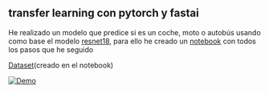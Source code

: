 ## transfer learning con pytorch y fastai

He realizado un modelo que predice si es un coche, moto o autobús usando como base el modelo [resnet18](https://pytorch.org/hub/pytorch_vision_resnet), para ello he creado un [notebook](
transfer_learning.ipynb) con todos los pasos que he seguido

[Dataset](tipos_vehiculos_clean.zip)(creado en el notebook)


[![Demo](https://mybinder.org/badge_logo.svg)](https://mybinder.org/v2/gh/manuelchacon07/transfer_learning_pytorch_fastai/HEAD?labpath=Reconocedor_de_tipos_de_vehiculos.ipynb)